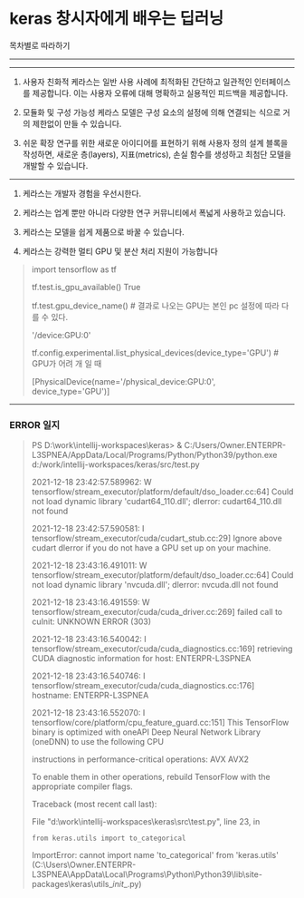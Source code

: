 # keras 창시자에게 배우는 딥러닝

목차별로 따라하기

---
---

1. 사용자 친화적
케라스는 일반 사용 사례에 최적화된 간단하고 일관적인 인터페이스를 제공합니다. 이는 사용자 오류에 대해 명확하고 실용적인 피드백을 제공합니다.
 
2. 모듈화 및 구성 가능성
케라스 모델은 구성 요소의 설정에 의해 연결되는 식으로 거의 제한없이 만들 수 있습니다.
 
3. 쉬운 확장
연구를 위한 새로운 아이디어를 표현하기 위해 사용자 정의 설계 블록을 작성하면, 새로운 층(layers), 지표(metrics), 손실 함수를 생성하고 최첨단 모델을 개발할 수 있습니다.

---

1. 케라스는 개발자 경험을 우선시한다.

2. 케라스는 업계 뿐만 아니라 다양한 연구 커뮤니티에서 폭넓게 사용하고 있습니다.

3. 케라스는 모델을 쉽게 제품으로 바꿀 수 있습니다.

4. 케라스는 강력한 멀티 GPU 및 분산 처리 지원이 가능합니다


> import tensorflow as tf 
>
> tf.test.is_gpu_available()
> True
>
> tf.test.gpu_device_name() # 결과로 나오는 GPU는 본인 pc 설정에 따라 다를 수 있다.
>
> '/device:GPU:0'
>
> tf.config.experimental.list_physical_devices(device_type='GPU') # GPU가 어려 개 일 때 
>
> [PhysicalDevice(name='/physical_device:GPU:0', device_type='GPU')]


---

### ERROR 일지

> PS D:\work\intellij-workspaces\keras> & C:/Users/Owner.ENTERPR-L3SPNEA/AppData/Local/Programs/Python/Python39/python.exe d:/work/intellij-workspaces/keras/src/test.py
>
> 2021-12-18 23:42:57.589962: W tensorflow/stream_executor/platform/default/dso_loader.cc:64] Could not load dynamic library 'cudart64_110.dll'; dlerror: cudart64_110.dll not found
>
> 2021-12-18 23:42:57.590581: I tensorflow/stream_executor/cuda/cudart_stub.cc:29] Ignore above cudart dlerror if you do not have a GPU set up on your machine.
>
> 2021-12-18 23:43:16.491011: W tensorflow/stream_executor/platform/default/dso_loader.cc:64] Could not load dynamic library 'nvcuda.dll'; dlerror: nvcuda.dll not found
>
> 2021-12-18 23:43:16.491559: W tensorflow/stream_executor/cuda/cuda_driver.cc:269] failed call to cuInit: UNKNOWN ERROR (303)
>
> 2021-12-18 23:43:16.540042: I tensorflow/stream_executor/cuda/cuda_diagnostics.cc:169] retrieving CUDA diagnostic information for host: ENTERPR-L3SPNEA
>
> 2021-12-18 23:43:16.540746: I tensorflow/stream_executor/cuda/cuda_diagnostics.cc:176] hostname: ENTERPR-L3SPNEA
>
> 2021-12-18 23:43:16.552070: I tensorflow/core/platform/cpu_feature_guard.cc:151] This TensorFlow binary is optimized with oneAPI Deep Neural Network Library (oneDNN) to use the following CPU 
>
> instructions in performance-critical operations:  AVX AVX2
>
> To enable them in other operations, rebuild TensorFlow with the appropriate compiler flags.
>
> Traceback (most recent call last):
>
>   File "d:\work\intellij-workspaces\keras\src\test.py", line 23, in <module>
>
>     from keras.utils import to_categorical
>
> ImportError: cannot import name 'to_categorical' from 'keras.utils' (C:\Users\Owner.ENTERPR-L3SPNEA\AppData\Local\Programs\Python\Python39\lib\site-packages\keras\utils\__init__.py)
>
